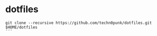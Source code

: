 # dotfiles

```shell
git clone --recursive https://github.com/techn0punk/dotfiles.git $HOME/dotfiles
´´´
